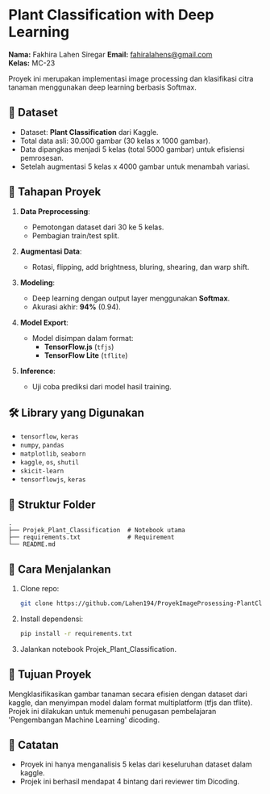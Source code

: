 # Plant Classification with Deep Learning

**Nama:** Fakhira Lahen Siregar 
**Email:** fahiralahens@gmail.com  
**Kelas:** MC-23

Proyek ini merupakan implementasi image processing dan klasifikasi citra tanaman menggunakan deep learning berbasis Softmax.

## 📁 Dataset

- Dataset: **Plant Classification** dari Kaggle.
- Total data asli: 30.000 gambar (30 kelas x 1000 gambar).
- Data dipangkas menjadi 5 kelas (total 5000 gambar) untuk efisiensi pemrosesan.
- Setelah augmentasi 5 kelas x 4000 gambar untuk menambah variasi.

## 🔄 Tahapan Proyek

1. **Data Preprocessing**:
   - Pemotongan dataset dari 30 ke 5 kelas.
   - Pembagian train/test split.

2. **Augmentasi Data**:
   - Rotasi, flipping, add brightness, bluring, shearing, dan warp shift.

3. **Modeling**:
   - Deep learning dengan output layer menggunakan **Softmax**.
   - Akurasi akhir: **94%** (0.94).

4. **Model Export**:
   - Model disimpan dalam format:
     - **TensorFlow.js** (`tfjs`)
     - **TensorFlow Lite** (`tflite`)

5. **Inference**:
   - Uji coba prediksi dari model hasil training.

## 🛠 Library yang Digunakan

- `tensorflow`, `keras`
- `numpy`, `pandas`
- `matplotlib`, `seaborn`
- `kaggle`, `os`, `shutil`
- `skicit-learn`
- `tensorflowjs`, `keras`

## 📌 Struktur Folder

```
.
├── Projek_Plant_Classification  # Notebook utama
├── requirements.txt             # Requirement
└── README.md
```

## 🚀 Cara Menjalankan

1. Clone repo:
   ```bash
   git clone https://github.com/Lahen194/ProyekImageProsessing-PlantClassification.git
   ```
2. Install dependensi:
   ```bash
   pip install -r requirements.txt
   ```
3. Jalankan notebook Projek_Plant_Classification.

## 🎯 Tujuan Proyek

Mengklasifikasikan gambar tanaman secara efisien dengan dataset dari kaggle, dan menyimpan model dalam format multiplatform (tfjs dan tflite). Projek ini dilakukan untuk memenuhi penugasan pembelajaran 'Pengembangan Machine Learning' dicoding.

## 📌 Catatan
- Proyek ini hanya menganalisis 5 kelas dari keseluruhan dataset dalam kaggle.
- Projek ini berhasil mendapat 4 bintang dari reviewer tim Dicoding.

